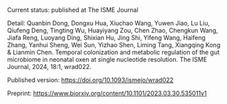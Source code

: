 Current status: 
published at The ISME Journal

Detail:
Quanbin Dong, Dongxu Hua, Xiuchao Wang, Yuwen Jiao, Lu Liu, Qiufeng Deng, Tingting Wu, Huayiyang Zou, Chen Zhao, Chengkun Wang, Jiafa Reng, Luoyang Ding, Shixian Hu, Jing Shi, Yifeng Wang, Haifeng Zhang, Yanhui Sheng, Wei Sun, Yizhao Shen, Liming Tang, Xiangqing Kong & Lianmin Chen. Temporal colonization and metabolic regulation of the gut microbiome in neonatal oxen at single nucleotide resolution. The ISME Journal, 2024, 18:1, wrad022.

Published version:
https://doi.org/10.1093/ismejo/wrad022

Preprint: 
https://www.biorxiv.org/content/10.1101/2023.03.30.535011v1
